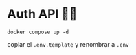# Auth API 🚧😉

```
docker compose up -d

```

copiar el ```.env.template``` y renombrar a ```.env```

